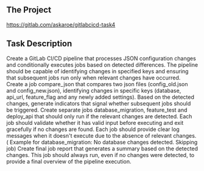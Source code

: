 ## The Project

https://gitlab.com/askaroe/gitlabcicd-task4

## Task Description

Create a GitLab CI/CD pipeline that processes JSON configuration changes and conditionally executes jobs based on
detected differences. The pipeline should be capable of identifying changes in specified keys and ensuring that
subsequent jobs run only when relevant changes have occurred.
Create a job compare_json that compares two json files (config_old.json and config_new.json), identifying changes in
specific keys (database, api_url, feature_flag and any newly added settings). Based on the detected changes, generate
indicators that signal whether subsequent jobs should be triggered.
Create separate jobs database_migration, feature_test and deploy_api that should only run if the relevant changes are
detected. Each job should validate whether it has valid input before executing and exit gracefully if no changes are
found. Each job should provide clear log messages when it doesn't execute due to the absence of relevant changes. (
Example for database_migration: No database changes detected. Skipping job)
Create final job report that generates a summary based on the detected changes. This job should always run, even if no
changes were detected, to provide a final overview of the pipeline execution.